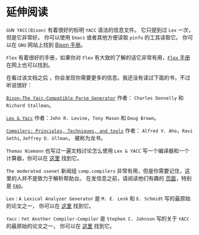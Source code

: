 # 延伸阅读
`GUN YACC(Bison)` 有着很好的标明 `YACC` 语法的信息文件。 它只提到过 `Lex` 一次，但是它非常好。 你可以使用 `Emacs` 或者其他方便读取 `pinfo` 的工具读取它。 你可以在 `GNU` 网站上找到 [Bison 手册]()。


`Flex` 有着很好的手册，如果你对 `Flex` 有大致的了解的话它非常有用，[`Flex` 手册]() 在网上也可以找到。


在看过该文档之后 ，你会发现你需要更多的信息。我还没有读过下面的书，不过听说很好：

[`Bison-The Yacc-Compatible Parse Generator`](https://www.amazon.com/exec/obidos/ASIN/0595100325/qid=989165194/sr=1-2/ref=sc_b_3/002-7737249-1404015) 作者： `Charles Donnelly` 和 `Richard Stallman`。

[`Lex & Yacc`](https://www.amazon.com/exec/obidos/ASIN/1565920007/ref=sim_books/002-7737249-1404015) 作者：`John R. Levine`，`Tony Mason` 和 `Doug Brown`。

[`Compilers: Principles, Techniques, and tools`](https://www.amazon.com/exec/obidos/ASIN/0201100886/ref=sim_books/002-7737249-1404015) 作者： `Alfred V. Aho`，`Ravi Sethi`, `Jeffrey D. Ullman`， 被称为龙书。


`Thomas Niemann` 也写过一遍文档讨论怎么使用 `Lex & YACC` 写一个编译器和一个计算器，你可以在 [这里](http://gitlab.rd.175game.com/q2-devops/ops/issues/14) 找到它。

`The moderated usenet` 新闻组 `comp.compilers` 非常有用，但是你需要记住，这里的人并不是致力于解析帮助台。 在发信息之前，请阅读他们有趣的 [页面](https://compilers.iecc.com/)，特别是 [`FAQ`](https://compilers.iecc.com/faq.txt)。

`Lex` : `A Lexical Analyzer Generator` 是 `M. E. Lesk` 和 `E. Schmidt` 写的最原始的论文之一， 你可以在 [这里](http://www.cs.utexas.edu/users/novak/lexpaper.htm) 找到它。

`Yacc` : `Yet Another Compiler-Compiler` 是 `Stephen C. Johnson` 写的关于 `YACC` 的最原始的论文之一， 你可以在 [这里](http://www.cs.utexas.edu/users/novak/yaccpaper.htm) 找到它。
